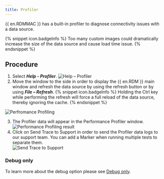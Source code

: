 ```yaml
---
title: Profiler
---
```

{{ en.RDMMAC }} has a built-in profiler to diagnose connectivity issues with a data source.  

{% snippet icon.badgeInfo %} 
Too many custom images could dramatically increase the size of the data source and cause load time issue. 
{% endsnippet %}
 
## Procedure 

1. Select ***Help - Profiler***. 
![Help – Profiler](https://webdevolutions.azureedge.net/docs/en/rdm/mac/clip10470.png) 
1. Move the window to the side in order to display the {{ en.RDM }} main window and refresh the data source by using the refresh button or by using ***File – Refresh***. 
{% snippet icon.badgeInfo %} 
Holding the Ctrl key while performing the refresh will force a full reload of the data source, thereby ignoring the cache. 
{% endsnippet %}
 
![Perfromance Profiling](https://webdevolutions.azureedge.net/docs/en/rdm/mac/clip10471.png) 

3. The Profiler data will appear in the Performance Profiler window.  
![Performance Profiling result](https://webdevolutions.azureedge.net/docs/en/rdm/mac/clip10472.png) 
4. Click on Send Trace to Support in order to send the Profiler data logs to our support team. You can add a Marker when running multiple tests to separate them.  
![Send Trace to Support](https://webdevolutions.azureedge.net/docs/en/rdm/mac/clip10473.png) 

### Debug only 

To learn more about the debug option please see [Debug only](/rdm/mac/commands/help/profiler/debug-only/). 


